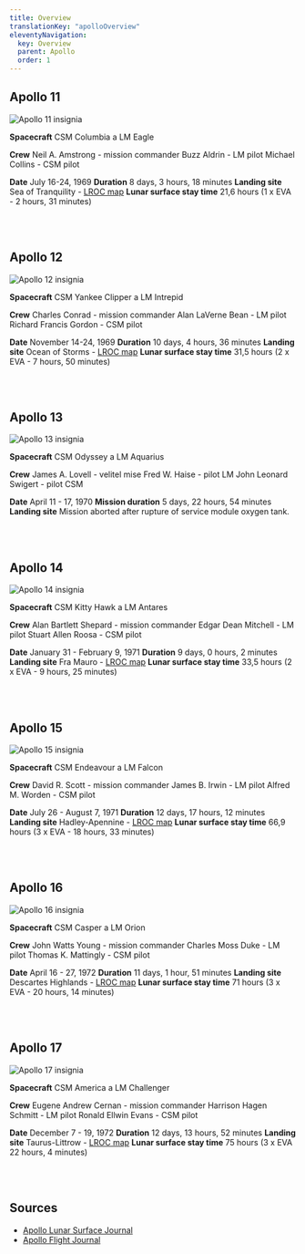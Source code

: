 ```yaml
---
title: Overview
translationKey: "apolloOverview"
eleventyNavigation:
  key: Overview
  parent: Apollo
  order: 1
---
```


<h2>Apollo 11</h2>

<div class="double">
<div class="left">

![Apollo 11 insignia](/assets/img/apollo/Apollo_11_insignia.png)
</div>
<div class="right">

__Spacecraft__ 
CSM Columbia a LM Eagle

__Crew__
Neil A. Amstrong - mission commander
Buzz Aldrin - LM pilot
Michael Collins - CSM pilot

__Date__ 
July 16-24, 1969
__Duration__ 
8 days, 3 hours, 18 minutes
__Landing site__ 
Sea of Tranquility - [LROC map](https://bit.ly/3Tf8u8a)
__Lunar surface stay time__ 
21,6 hours (1 x EVA - 2 hours, 31 minutes)

</div>
</div>
<br><br>

<h2 id="2">Apollo 12</h2>

<div class="double">
<div class="left">

![Apollo 12 insignia](/assets/img/apollo/Apollo_12_insignia.png)

</div>
<div class="right">

__Spacecraft__ 
CSM Yankee Clipper a LM Intrepid

__Crew__ 
Charles Conrad - mission commander
Alan LaVerne Bean - LM pilot
Richard Francis Gordon - CSM pilot

__Date__ 
November 14-24, 1969
__Duration__ 
10 days, 4 hours, 36 minutes
__Landing site__ 
Ocean of Storms - [LROC map](https://bit.ly/3v0GlZf) 
__Lunar surface stay time__ 
31,5 hours (2 x EVA - 7 hours, 50 minutes)

</div>
</div>
<br>
<br>

<h2 id="2">Apollo 13</h2>

<div class="double">
<div class="left">

![Apollo 13 insignia](/assets/img/apollo/Apollo_13_insignia.png)

</div>
<div class="right">

__Spacecraft__ 
CSM Odyssey a LM Aquarius

__Crew__ 
James A. Lovell - velitel mise
Fred W. Haise - pilot LM 
John Leonard Swigert - pilot CSM

__Date__ 
April 11 - 17, 1970
__Mission duration__ 
5 days, 22 hours, 54 minutes
__Landing site__ 
Mission aborted after rupture of service module oxygen tank. 

</div>
</div>
<br>
<br>

<h2>Apollo 14</h2>

<div class="double">
<div class="left">

![Apollo 14 insignia](/assets/img/apollo/Apollo_14_insignia.png)

</div>
<div class="right">

__Spacecraft__ 
CSM Kitty Hawk a LM Antares

__Crew__
Alan Bartlett Shepard - mission commander
Edgar Dean Mitchell - LM pilot
Stuart Allen Roosa - CSM pilot

__Date__ 
January 31 - February 9, 1971
__Duration__ 
9 days, 0 hours, 2 minutes
__Landing site__ 
Fra Mauro - [LROC map](https://bit.ly/3wxU0Yh)
__Lunar surface stay time__ 
33,5 hours (2 x EVA - 9 hours, 25 minutes)

</div>
</div>
<br>
<br>

<h2>Apollo 15</h2>

<div class="double">
<div class="left">

![Apollo 15 insignia](/assets/img/apollo/Apollo_15_insignia.png)

</div>
<div class="right">

__Spacecraft__ 
CSM Endeavour a LM Falcon

__Crew__
David R. Scott - mission commander
James B. Irwin - LM pilot
Alfred M. Worden - CSM pilot

__Date__ 
July 26 - August 7, 1971
__Duration__ 
12 days, 17 hours, 12 minutes
__Landing site__ 
Hadley-Apennine - [LROC map](https://bit.ly/49EaeOb) 
__Lunar surface stay time__ 
66,9 hours (3 x EVA - 18 hours, 33 minutes)

</div>
</div>
<br>
<br>

<h2>Apollo 16</h2>

<div class="double">
<div class="left">

![Apollo 16 insignia](/assets/img/apollo/Apollo_16_insignia.png)

</div>
<div class="right">

__Spacecraft__ 
CSM Casper a LM Orion

__Crew__ 
John Watts Young - mission commander
Charles Moss Duke - LM pilot
Thomas K. Mattingly - CSM pilot

__Date__ 
April 16 - 27, 1972
__Duration__ 
11 days, 1 hour, 51 minutes
__Landing site__ 
Descartes Highlands - [LROC map](https://bit.ly/3P1yWjj)
__Lunar surface stay time__ 
71 hours (3 x EVA - 20 hours, 14 minutes)

</div>
</div>
<br>
<br>

<h2>Apollo 17</h2>

<div class="double">
<div class="left">

![Apollo 17 insignia](/assets/img/apollo/Apollo_17_insignia.png)

</div>
<div class="right">

__Spacecraft__ 
CSM America a LM Challenger

__Crew__
Eugene Andrew Cernan - mission commander
Harrison Hagen Schmitt - LM pilot
Ronald Ellwin Evans - CSM pilot

__Date__ 
December 7 - 19, 1972
__Duration__ 
12 days, 13 hours, 52 minutes
__Landing site__ 
Taurus-Littrow - [LROC map](https://bit.ly/3TeqC25)
__Lunar surface stay time__ 
75 hours (3 x EVA 22 hours, 4 minutes)

</div>
</div>
<br>
<br>

## Sources
- [Apollo Lunar Surface Journal](https://www.nasa.gov/history/alsj/main.html)
- [Apollo Flight Journal](https://www.nasa.gov/history/afj/)
